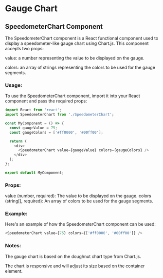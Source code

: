 # Gauge Chart
<h2>SpeedometerChart Component</h2>

The SpeedometerChart component is a React functional component used to display a speedometer-like gauge chart using Chart.js. This component accepts two props:

value: a number representing the value to be displayed on the gauge.

colors: an array of strings representing the colors to be used for the gauge segments.

<h3>Usage:</h3>

To use the SpeedometerChart component, import it into your React component and pass the required props:
```ts
import React from 'react';
import SpeedometerChart from './SpeedometerChart';

const MyComponent = () => {
  const gaugeValue = 75;
  const gaugeColors = ['#ff0000', '#00ff00'];

  return (
    <div>
      <SpeedometerChart value={gaugeValue} colors={gaugeColors} />
    </div>
  );
};

export default MyComponent;

```
<h3>Props:</h3>

value (number, required): The value to be displayed on the gauge.
colors (string[], required): An array of colors to be used for the gauge segments.
<h3>Example:</h3>

Here's an example of how the SpeedometerChart component can be used:
```ts
<SpeedometerChart value={75} colors={['#ff0000', '#00ff00']} />

```
<h3>Notes:</h3>

The gauge chart is based on the doughnut chart type from Chart.js.

The chart is responsive and will adjust its size based on the container element.


